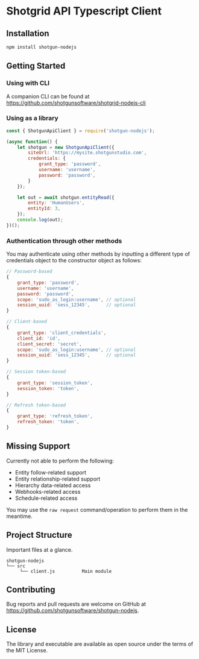 # Shotgrid API Typescript Client

## Installation
```sh
npm install shotgun-nodejs
```

## Getting Started

### Using with CLI

A companion CLI can be found at https://github.com/shotgunsoftware/shotgrid-nodejs-cli

### Using as a library
```javascript
const { ShotgunApiClient } = require('shotgun-nodejs');

(async function() {
	let shotgun = new ShotgunApiClient({
		siteUrl: 'https://mysite.shotgunstudio.com',
		credentials: {
			grant_type: 'password',
			username: 'username',
			password: 'password',
		}
	});

	let out = await shotgun.entityRead({
		entity: 'HumanUsers',
		entityId: 3,
	});
	console.log(out);
})();
```

### Authentication through other methods

You may authenticate using other methods by inputting
a different type of credentials object to the constructor object as follows:

```javascript
// Password-based
{
	grant_type: 'password',
	username: 'username',
	password: 'password',
	scope: 'sudo_as_login:username', // optional
	session_uuid: 'sess_12345',      // optional
}

// Client-based
{
	grant_type: 'client_credentials',
	client_id: 'id',
	client_secret: 'secret',
	scope: 'sudo_as_login:username', // optional
	session_uuid: 'sess_12345',      // optional
}

// Session token-based
{
	grant_type: 'session_token',
	session_token: 'token',
}

// Refresh token-based
{
	grant_type: 'refresh_token',
	refresh_token: 'token',
}
```

## Missing Support

Currently not able to perform the following:

- Entity follow-related support
- Entity relationship-related support
- Hierarchy data-related access
- Webhooks-related access
- Schedule-related access

You may use the `raw request` command/operation to perform them in the meantime.

## Project Structure

Important files at a glance.

```
shotgun-nodejs
└── src
     └── client.js          Main module
```

## Contributing

Bug reports and pull requests are welcome on GitHub at https://github.com/shotgunsoftware/shotgun-nodejs.

## License

The library and executable are available as open source under the terms of the MIT License.
